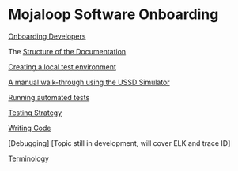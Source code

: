 # Mojaloop Software Onboarding

[Onboarding Developers](Onboarding-Developers.md)

The [Structure of the Documentation](Structure-of-the-Documentation.md)

[Creating a local test environment](https://github.com/mojaloop/interop-devops/blob/master/README.md)

[A manual walk-through using the USSD Simulator](https://github.com/mojaloop/Docs/blob/master/DFSP/USSD/README.md)

[Running automated tests](https://github.com/mojaloop/Docs#system-wide-testing)

[Testing Strategy](Testing-strategy.md)

[Writing Code](Writing-Code.md)

[Debugging]  [Topic still in development, will cover ELK and trace ID]

[Terminology](https://github.com/mojaloop/mojaloop/contribute/blob/master/terminology.md)
